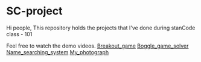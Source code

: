 # SC-project
Hi people, This repository holds the projects that I've done during stanCode class - 101

Feel free to watch the demo videos. [Breakout_game](https://drive.google.com/file/d/1SwJXKqSFX5xhn_UeFcolp63GnSqYeoTG/view?usp=sharing)  [Boggle_game_solver](https://drive.google.com/file/d/196sGZA-UWczT-oeKbxSRJPqtaJ7qZDSz/view?usp=sharing)  [Name_searching_system](https://drive.google.com/file/d/1dWqiD8ZLYDv-X-Vb65pHNiF5N0fjxCl0/view?usp=sharing)  [My_photograph](https://drive.google.com/file/d/1XPlp84gx_ROHPPypITSFLdxIYTE0KVBB/view?usp=sharing)



